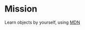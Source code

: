 Mission
=======

Learn objects by yourself,
using [MDN](https://developer.mozilla.org/en-US/docs/Learn/JavaScript/Objects/Basics)
